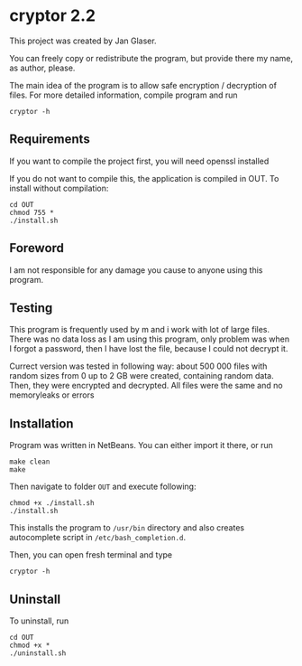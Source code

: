 # cryptor 2.2

This project was created by Jan Glaser.

You can freely copy or redistribute the program, but provide there my name, as author, please.

The main idea of the program is to allow safe encryption / decryption of files.
For more detailed information, compile program and run 
```
cryptor -h
```

## Requirements

If you want to compile the project first, you will need openssl installed

If you do not want to compile this, the application is compiled in OUT.
To install without compilation:
```
cd OUT
chmod 755 *
./install.sh
```

## Foreword

I am not responsible for any damage you cause to anyone using this program.

## Testing

This program is frequently used by m and i work with lot of large files.
There was no data loss as I am using this program, only problem was when I forgot a password, then I have lost the file, because I could not decrypt it.

Currect version was tested in following way:
about 500 000 files with random sizes from 0 up to 2 GB were created, containing random data.
Then, they were encrypted and decrypted. All files were the same and no memoryleaks or errors

## Installation

Program was written in NetBeans. You can either import it there, or run
```
make clean
make
```

Then navigate to folder `OUT` and execute following:
```
chmod +x ./install.sh
./install.sh
```

This installs the program to `/usr/bin` directory and also creates autocomplete script in `/etc/bash_completion.d`.

Then, you can open fresh terminal and type
```
cryptor -h
```

## Uninstall

To uninstall, run
```
cd OUT
chmod +x *
./uninstall.sh
```
